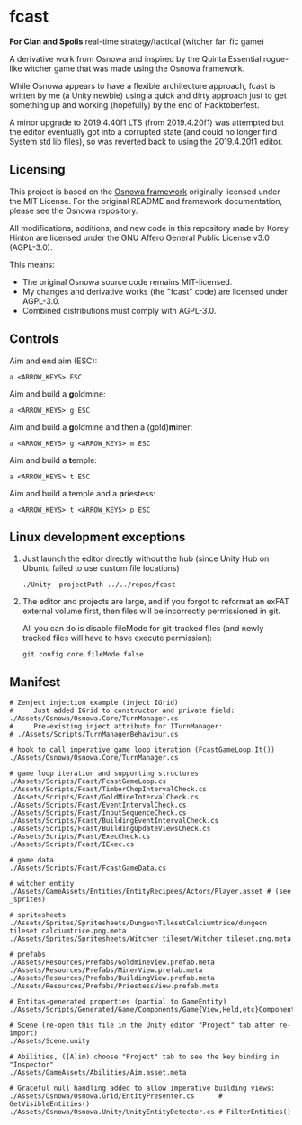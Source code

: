 # fcast
**For Clan and Spoils** real-time strategy/tactical (witcher fan fic game)

A derivative work from Osnowa and inspired by the Quinta Essential rogue-like witcher game that was made using the Osnowa framework.

While Osnowa appears to have a flexible architecture approach, fcast is written by me (a Unity newbie) using a quick and dirty approach just to get something up and working (hopefully) by the end of Hacktoberfest.

A minor upgrade to 2019.4.40f1 LTS (from 2019.4.20f1) was attempted but the editor eventually got into a corrupted state (and could no longer find System std lib files), so was reverted back to using the 2019.4.20f1 editor.

## Licensing

This project is based on the [Osnowa framework](https://github.com/azsdaja/Osnowa) originally licensed under the MIT License. For the original README and framework documentation, please see the Osnowa repository.

All modifications, additions, and new code in this repository made by Korey Hinton are licensed under the GNU Affero General Public License v3.0 (AGPL-3.0).

This means:
- The original Osnowa source code remains MIT-licensed.
- My changes and derivative works (the "fcast" code) are licensed under AGPL-3.0.
- Combined distributions must comply with AGPL-3.0.

## Controls

Aim and end aim (ESC):

```
a <ARROW_KEYS> ESC
```

Aim and build a **g**oldmine:

```
a <ARROW_KEYS> g ESC
```

Aim and build a **g**oldmine and then a (gold)**m**iner:

```
a <ARROW_KEYS> g <ARROW_KEYS> m ESC
```

Aim and build a **t**emple:

```
a <ARROW_KEYS> t ESC
```

Aim and build a temple and a **p**riestess:

```
a <ARROW_KEYS> t <ARROW_KEYS> p ESC
```

## Linux development exceptions

1. Just launch the editor directly without the hub (since Unity Hub on Ubuntu failed to use custom file locations)

    ```
    ./Unity -projectPath ../../repos/fcast
    ```

2. The editor and projects are large, and if you forgot to reformat an exFAT external volume first, then files will be incorrectly permissioned in git.

    All you can do is disable fileMode for git-tracked files (and newly tracked files will have to have execute permission):

    ```
    git config core.fileMode false
    ```

## Manifest

```
# Zenject injection example (inject IGrid)
#     Just added IGrid to constructor and private field:
./Assets/Osnowa/Osnowa.Core/TurnManager.cs
#     Pre-existing inject attribute for ITurnManager:
# ./Assets/Scripts/TurnManagerBehaviour.cs

# hook to call imperative game loop iteration (FcastGameLoop.It())
./Assets/Osnowa/Osnowa.Core/TurnManager.cs

# game loop iteration and supporting structures
./Assets/Scripts/Fcast/FcastGameLoop.cs
./Assets/Scripts/Fcast/TimberChopIntervalCheck.cs
./Assets/Scripts/Fcast/GoldMineIntervalCheck.cs
./Assets/Scripts/Fcast/EventIntervalCheck.cs
./Assets/Scripts/Fcast/InputSequenceCheck.cs
./Assets/Scripts/Fcast/BuildingEventIntervalCheck.cs
./Assets/Scripts/Fcast/BuildingUpdateViewsCheck.cs
./Assets/Scripts/Fcast/ExecCheck.cs
./Assets/Scripts/Fcast/IExec.cs

# game data
./Assets/Scripts/Fcast/FcastGameData.cs

# witcher entity
./Assets/GameAssets/Entities/EntityRecipees/Actors/Player.asset # (see _sprites)

# spritesheets
./Assets/Sprites/Spritesheets/DungeonTilesetCalciumtrice/dungeon tileset calciumtrice.png.meta
./Assets/Sprites/Spritesheets/Witcher tileset/Witcher tileset.png.meta

# prefabs
./Assets/Resources/Prefabs/GoldmineView.prefab.meta
./Assets/Resources/Prefabs/MinerView.prefab.meta
./Assets/Resources/Prefabs/BuildingView.prefab.meta
./Assets/Resources/Prefabs/PriestessView.prefab.meta

# Entitas-generated properties (partial to GameEntity)
./Assets/Scripts/Generated/Game/Components/Game{View,Held,etc}Component.cs

# Scene (re-open this file in the Unity editor "Project" tab after re-import)
./Assets/Scene.unity

# Abilities, ([A]im) choose "Project" tab to see the key binding in "Inspector"
./Assets/GameAssets/Abilities/Aim.asset.meta

# Graceful null handling added to allow imperative building views:
./Assets/Osnowa/Osnowa.Grid/EntityPresenter.cs      # GetVisibleEntities()
./Assets/Osnowa/Osnowa.Unity/UnityEntityDetector.cs # FilterEntities()
```
